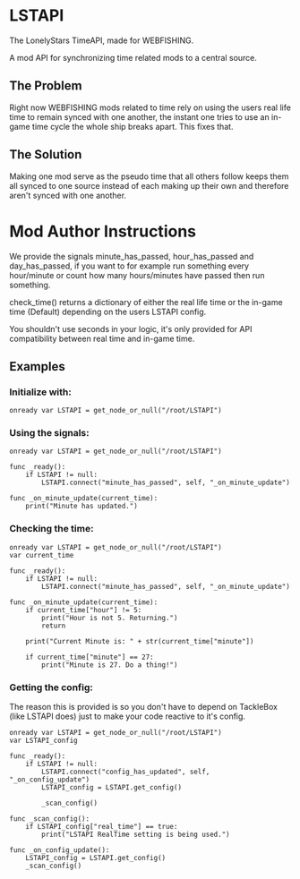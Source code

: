 # LSTAPI
The LonelyStars TimeAPI, made for WEBFISHING.

A mod API for synchronizing time related mods to a central source.

## The Problem
Right now WEBFISHING mods related to time rely on using the users real life time to remain synced with one another, the instant one tries to use an in-game time cycle the whole ship breaks apart. This fixes that.

## The Solution
Making one mod serve as the pseudo time that all others follow keeps them all synced to one source instead of each making up their own and therefore aren't synced with one another.

# Mod Author Instructions
We provide the signals minute_has_passed, hour_has_passed and day_has_passed, if you want to for example run something every hour/minute or count how many hours/minutes have passed then run something.

check_time() returns a dictionary of either the real life time or the in-game time (Default) depending on the users LSTAPI config.

You shouldn't use seconds in your logic, it's only provided for API compatibility between real time and in-game time.

## Examples

### Initialize with:
```
onready var LSTAPI = get_node_or_null("/root/LSTAPI")
```

### Using the signals:
```
onready var LSTAPI = get_node_or_null("/root/LSTAPI")

func _ready():
    if LSTAPI != null:
        LSTAPI.connect("minute_has_passed", self, "_on_minute_update")

func _on_minute_update(current_time):
    print("Minute has updated.")
```

### Checking the time:
```
onready var LSTAPI = get_node_or_null("/root/LSTAPI")
var current_time

func _ready():
    if LSTAPI != null:
        LSTAPI.connect("minute_has_passed", self, "_on_minute_update")

func _on_minute_update(current_time):
    if current_time["hour"] != 5:
        print("Hour is not 5. Returning.")
        return

    print("Current Minute is: " + str(current_time["minute"])
    
    if current_time["minute"] == 27:
        print("Minute is 27. Do a thing!")
```

### Getting the config:
The reason this is provided is so you don't have to depend on TackleBox (like LSTAPI does) just to make your code reactive to it's config.

```
onready var LSTAPI = get_node_or_null("/root/LSTAPI")
var LSTAPI_config

func _ready():
    if LSTAPI != null:
        LSTAPI.connect("config_has_updated", self, "_on_config_update")
        LSTAPI_config = LSTAPI.get_config()
        
        _scan_config()

func _scan_config():
    if LSTAPI_config["real_time"] == true:
        print("LSTAPI RealTime setting is being used.")

func _on_config_update():
    LSTAPI_config = LSTAPI.get_config()
    _scan_config()
```

